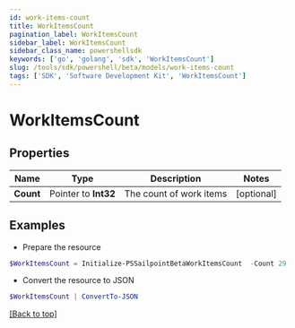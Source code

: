 ```yaml
---
id: work-items-count
title: WorkItemsCount
pagination_label: WorkItemsCount
sidebar_label: WorkItemsCount
sidebar_class_name: powershellsdk
keywords: ['go', 'golang', 'sdk', 'WorkItemsCount'] 
slug: /tools/sdk/powershell/beta/models/work-items-count
tags: ['SDK', 'Software Development Kit', 'WorkItemsCount']
---
```



# WorkItemsCount

## Properties

Name | Type | Description | Notes
------------ | ------------- | ------------- | -------------
**Count** |  Pointer to **Int32** | The count of work items | [optional] 

## Examples

- Prepare the resource
```powershell
$WorkItemsCount = Initialize-PSSailpointBetaWorkItemsCount  -Count 29
```

- Convert the resource to JSON
```powershell
$WorkItemsCount | ConvertTo-JSON
```


[[Back to top]](#) 

